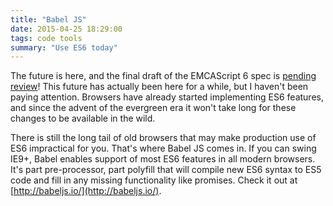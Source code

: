 ```yaml
---
title: "Babel JS"
date: 2015-04-25 18:29:00
tags: code tools
summary: "Use ES6 today"
---
```


The future is here, and the final draft of the EMCAScript 6 spec is [pending review](http://wiki.ecmascript.org/doku.php?id=harmony:specification_drafts#final_draft)! This future has actually been here for a while, but I haven't been paying attention. Browsers have already started implementing ES6 features, and since the advent of the evergreen era it won't take long for these changes to be available in the wild.

There is still the long tail of old browsers that may make production use of ES6 impractical for you. That's where Babel JS comes in. If you can swing IE9+, Babel enables support of most ES6 features in all modern browsers. It's part pre-processor, part polyfill that will compile new ES6 syntax to ES5 code and fill in any missing functionality like promises. Check it out at [http://babeljs.io/](http://babeljs.io/).